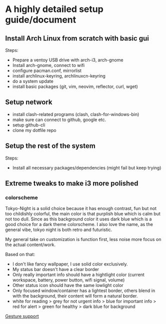 # A highly detailed setup guide/document


## Install Arch Linux from scratch with basic gui

Steps:

- Prepare a ventoy USB drive with arch-i3, arch-gnome
- Install arch-gnome, connect to wifi
- configure pacman.conf, mirrorlist
- install archlinux-keyring, archlinuxcn-keyring
- do a system update
- install basic packages (git, vim, neovim, reflector, curl, wget)

## Setup network

- install clash-related programs (clash, clash-for-windows-bin)
- make sure can connect to github, google etc.
- setup github-cli
- clone my dotfile repo

## Setup the rest of the system

Steps:

- Install all necessary packages/dependencies (might fail but keep trying)


## Extreme tweaks to make i3 more polished

### colorscheme

Tokyo-Night is a solid choice because it has enough contrast, fun but not too
childishly colorful, the main color is that purplish blue which is calm but not
too dull. Since as this background color it uses dark blue which is a good
choice for a dark theme colorscheme. I also love the name, as the general vibe,
tokyo night is both retro and futuristic.

My general take on customization is function first, less noise more focus on
the actual content/work.

Based on that:
- I don't like fancy wallpaper, I use solid color exclusively.
- My status bar doesn't have a clear border
- Only really important info should have a hightlight color (current workspace,
  battery, power button, wifi signal, volume)
- Other status icon should have the same lowlight color
- Only focused window/container has a lightest border, others blend in with the
  background, their content will form a natural border.
- white for reading > grey for not urgent info > blue for important info > red
  for alert > green for healthy > dark blue for background

[Gesture support](https://superuser.com/questions/970240/how-can-i-make-i3wm-bind-multitouch-gesture-to-change-desktop)
